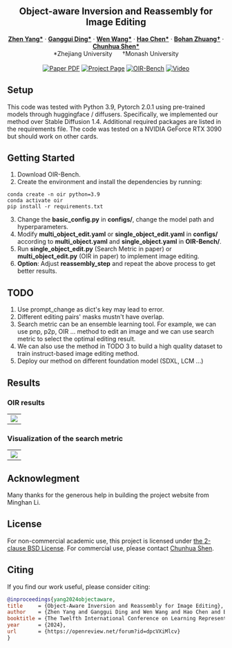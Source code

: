 

<!-- # magic-edit.github.io -->

<p align="center">

  <h2 align="center">Object-aware Inversion and Reassembly for Image Editing</h2>
  <p align="center">
    <a href="https://zhenyangcs.github.io/"><strong>Zhen Yang*</strong></a>
    ·
    <a href="https://github.com/dingangui"><strong>Ganggui Ding*</strong></a>
    ·  
    <a href="https://scholar.google.com/citations?user=1ks0R04AAAAJ&hl=zh-CN"><strong>Wen Wang*</strong></a>
    ·
    <a href="https://scholar.google.com/citations?user=FaOqRpcAAAAJ"><strong>Hao Chen*</strong></a>
    ·
    <a href="https://bohanzhuang.github.io/"><strong>Bohan Zhuang†</strong></a>
    ·
    <a href="https://cshen.github.io/"><strong>Chunhua Shen*</strong></a>
    <br>
    *Zhejiang University&nbsp;&nbsp;&nbsp;&nbsp;&nbsp;&nbsp;†Monash University
    <br>
    </br>
        <a href="https://arxiv.org/abs/2310.12149">
        <img src='https://img.shields.io/badge/Arxiv-OIR-blue' alt='Paper PDF'></a>
        <a href="https://aim-uofa.github.io/OIR-Diffusion/">
        <img src='https://img.shields.io/badge/Project-Website-orange' alt='Project Page'></a>
        <a href="https://drive.google.com/file/d/1JX8w0S9PCD9Ipmo9IiICO8R7e1haTGdF/view?usp=sharing">
        <img src='https://img.shields.io/badge/Dataset-OIR--Bench-green' alt='OIR-Bench'></a>
        <a href="https://iclr.cc/virtual/2024/poster/18242">
        <img src='https://img.shields.io/badge/Video-ICLR-yellow' alt='Video'></a>
  </p>
</p>


<!-- <p align="center"><b>We will release the code soon!</b></p> -->

## Setup
This code was tested with Python 3.9, Pytorch 2.0.1 using pre-trained models through huggingface / diffusers. Specifically, we implemented our method over Stable Diffusion 1.4. Additional required packages are listed in the requirements file. The code was tested on a NVIDIA GeForce RTX 3090 but should work on other cards.

## Getting Started
1. Download OIR-Bench.
2. Create the environment and install the dependencies by running:
```
conda create -n oir python=3.9
conda activate oir
pip install -r requirements.txt
```
3. Change the **basic_config.py** in **configs/**, change the model path and hyperparameters.
4. Modify **multi_object_edit.yaml** or **single_object_edit.yaml** in **configs/** according to **multi_object.yaml** and **single_object.yaml** in **OIR-Bench/**.
5. Run **single_object_edit.py** (Search Metric in paper) or **multi_object_edit.py** (OIR in paper) to implement image editing.
6. **Option**: Adjust **reassembly_step** and repeat the above process to get better results.

## TODO
1. Use prompt_change as dict's key may lead to error.
2. Different editing pairs' masks mustn't have overlap.
3. Search metric can be an ensemble learning tool. For example, we can use pnp, p2p, OIR ... method to edit an image and we can use search metric to select the optimal editing result.
4. We can also use the method in TODO 3 to build a high quality dataset to train instruct-based image editing method.
5. Deploy our method on different foundation model (SDXL, LCM ...)

## Results

### OIR results
<p align="center">
  <table align="center">
    <td>
      <img src="./assets/OIR_result_1.png"></img>
      <!-- <img src="./assets/OIR_result_2.png"></img>
      <img src="./assets/OIR_result_3.png"></img> -->
    </td>
  </table>
</p>

### Visualization of the search metric
<p align="center">
  <table align="center">
    <td>
      <img src="./assets/search_metric_1.png"></img>
      <!-- <img src="./assets/search_metric_2.png"></img> -->
    </td>
  </table>
</p>



## Acknowlegment
Many thanks for the generous help in building the project website from Minghan Li.

## License
For non-commercial academic use, this project is licensed under [the 2-clause BSD License](https://opensource.org/license/bsd-2-clause). 
For commercial use, please contact [Chunhua Shen](mailto:chhshen@gmail.com).




## Citing
If you find our work useful, please consider citing:


```BibTeX
@inproceedings{yang2024objectaware,
title     = {Object-Aware Inversion and Reassembly for Image Editing},
author    = {Zhen Yang and Ganggui Ding and Wen Wang and Hao Chen and Bohan Zhuang and Chunhua Shen},
booktitle = {The Twelfth International Conference on Learning Representations},
year      = {2024},
url       = {https://openreview.net/forum?id=dpcVXiMlcv}
}
```

